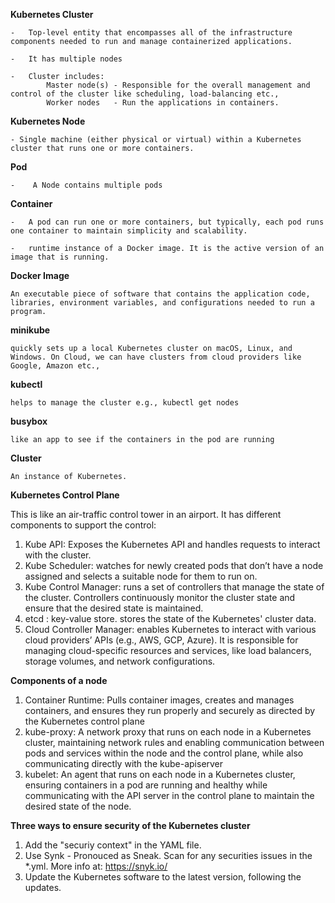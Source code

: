 **Kubernetes Cluster**

    -   Top-level entity that encompasses all of the infrastructure components needed to run and manage containerized applications.

    -   It has multiple nodes

    -   Cluster includes:
            Master node(s) - Responsible for the overall management and control of the cluster like scheduling, load-balancing etc., 
            Worker nodes   - Run the applications in containers.

**Kubernetes Node**

    - Single machine (either physical or virtual) within a Kubernetes cluster that runs one or more containers.

**Pod**

    -    A Node contains multiple pods

**Container**

    -   A pod can run one or more containers, but typically, each pod runs one container to maintain simplicity and scalability.

    -   runtime instance of a Docker image. It is the active version of an image that is running.

**Docker Image**

    An executable piece of software that contains the application code, libraries, environment variables, and configurations needed to run a program.

**minikube**

    quickly sets up a local Kubernetes cluster on macOS, Linux, and Windows. On Cloud, we can have clusters from cloud providers like Google, Amazon etc.,

**kubectl**
    
    helps to manage the cluster e.g., kubectl get nodes

**busybox**

    like an app to see if the containers in the pod are running

**Cluster**
    
    An instance of Kubernetes.

**Kubernetes Control Plane**

This is like an air-traffic control tower in an airport. It has different components to support the control:

1.  Kube API:   Exposes the Kubernetes API and handles requests to interact with the cluster. 
2.  Kube Scheduler: watches for newly created pods that don’t have a node assigned and selects a suitable node for them to run on.
3.  Kube Control Manager: runs a set of controllers that manage the state of the cluster. Controllers continuously monitor the cluster state and ensure that the desired state is maintained.
4.  etcd :  key-value store. stores the state of the Kubernetes' cluster data.
5.  Cloud Controller Manager: enables Kubernetes to interact with various cloud providers’ APIs (e.g., AWS, GCP, Azure). It is responsible for managing cloud-specific resources and services, like load balancers, storage volumes, and network configurations.

**Components of a node**
1.  Container Runtime: Pulls container images, creates and manages containers, and ensures they run properly and securely as directed by the Kubernetes control plane
2.  kube-proxy: A network proxy that runs on each node in a Kubernetes cluster, maintaining network rules and enabling communication between pods and services within the node and the control plane, while also communicating directly with the kube-apiserver
3.  kubelet: An agent that runs on each node in a Kubernetes cluster, ensuring containers in a pod are running and healthy while communicating with the API server in the control plane to maintain the desired state of the node.    

**Three ways to ensure security of the Kubernetes cluster**
1. Add the "securiy context" in the YAML file.
2. Use Synk - Pronouced as Sneak. Scan for any securities issues in the *.yml. More info at: https://snyk.io/        
3. Update the Kubernetes software to the latest version, following the updates.
